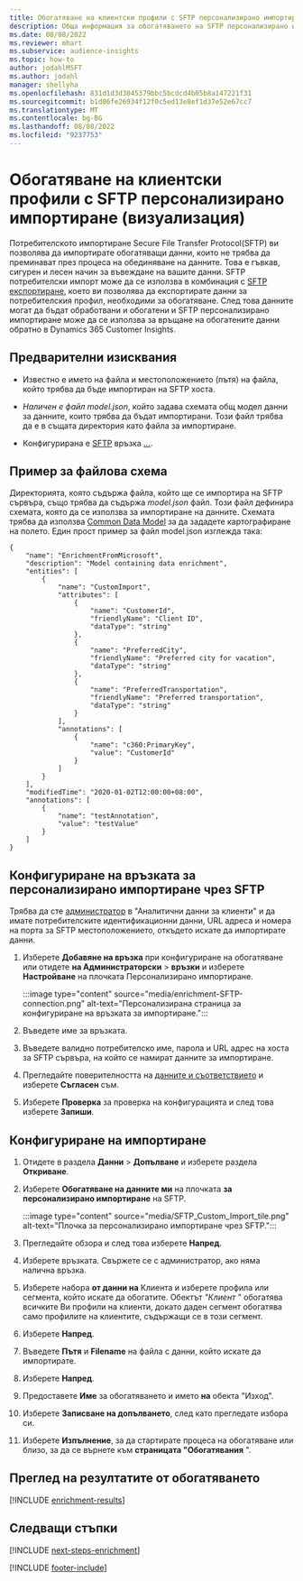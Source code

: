 ```yaml
---
title: Обогатяване на клиентски профили с SFTP персонализирано импортиране (визуализация)
description: Обща информация за обогатяването на SFTP персонализирано импортиране.
ms.date: 08/08/2022
ms.reviewer: mhart
ms.subservice: audience-insights
ms.topic: how-to
author: jodahlMSFT
ms.author: jodahl
manager: shellyha
ms.openlocfilehash: 831d1d3d3045379bbc5bcdcd4b05b8a147221f31
ms.sourcegitcommit: b1d06fe26934f12f0c5ed13e8ef1d37e52e67cc7
ms.translationtype: MT
ms.contentlocale: bg-BG
ms.lasthandoff: 08/08/2022
ms.locfileid: "9237753"
---
```

# <a name="enrich-customer-profiles-with-sftp-custom-import-preview"></a>Обогатяване на клиентски профили с SFTP персонализирано импортиране (визуализация)

Потребителското импортиране Secure File Transfer Protocol(SFTP) ви позволява да импортирате обогатяващи данни, които не трябва да преминават през процеса на обединяване на данните. Това е гъвкав, сигурен и лесен начин за въвеждане на вашите данни. SFTP потребителски импорт може да се използва в комбинация с [SFTP експортиране](export-sftp.md), което ви позволява да експортирате данни за потребителския профил, необходими за обогатяване. След това данните могат да бъдат обработвани и обогатени и SFTP персонализирано импортиране може да се използва за връщане на обогатените данни обратно в Dynamics 365 Customer Insights.

## <a name="prerequisites"></a>Предварителни изисквания

- Известно е името на файла и местоположението (пътя) на файла, който трябва да бъде импортиран на SFTP хоста.

- *Наличен е файл model.json*, който задава схемата общ модел данни за данните, които трябва да бъдат импортирани. Този файл трябва да е в същата директория като файла за импортиране.

- Конфигурирана е [SFTP](connections.md) връзка [...](#configure-the-connection-for-sftp-custom-import).

## <a name="file-schema-example"></a>Пример за файлова схема

Директорията, която съдържа файла, който ще се импортира на SFTP сървъра, също трябва да съдържа *model.json* файл. Този файл дефинира схемата, която да се използва за импортиране на данните. Схемата трябва да използва [Common Data Model](/common-data-model/) за да зададете картографиране на полето. Един прост пример за файл model.json изглежда така:

```
{
    "name": "EnrichmentFromMicrosoft",
    "description": "Model containing data enrichment",
    "entities": [
        {
            "name": "CustomImport",
            "attributes": [
                {
                    "name": "CustomerId",
                    "friendlyName": "Client ID",
                    "dataType": "string"
                },
                {
                    "name": "PreferredCity",
                    "friendlyName": "Preferred city for vacation",
                    "dataType": "string"
                },
                {
                    "name": "PreferredTransportation",
                    "friendlyName": "Preferred transportation",
                    "dataType": "string"
                }
            ],
            "annotations": [
                {
                    "name": "c360:PrimaryKey",
                    "value": "CustomerId"
                }
            ]
        }
    ],
    "modifiedTime": "2020-01-02T12:00:00+08:00",
    "annotations": [
        {
            "name": "testAnnotation",
            "value": "testValue"
        }
    ]
}
```

## <a name="configure-the-connection-for-sftp-custom-import"></a>Конфигуриране на връзката за персонализирано импортиране чрез SFTP

Трябва да сте [администратор](permissions.md#admin) в "Аналитични данни за клиенти" и да имате потребителските идентификационни данни, URL адреса и номера на порта за SFTP местоположението, откъдето искате да импортирате данни.

1. Изберете **Добавяне на връзка** при конфигуриране на обогатяване или отидете **на Администраторски** > **връзки** и изберете **Настройване** на плочката Персонализирано импортиране.

   :::image type="content" source="media/enrichment-SFTP-connection.png" alt-text="Персонализирана страница за конфигуриране на връзката за импортиране.":::

1. Въведете име за връзката.

1. Въведете валидно потребителско име, парола и URL адрес на хоста за SFTP сървъра, на който се намират данните за импортиране.

1. Прегледайте поверителността на [данните и съответствието](connections.md#data-privacy-and-compliance) и изберете **Съгласен** съм.

1. Изберете **Проверка** за проверка на конфигурацията и след това изберете **Запиши**.

## <a name="configure-the-import"></a>Конфигуриране на импортиране

1. Отидете в раздела **Данни** > **Допълване** и изберете раздела **Откриване**.

1. Изберете **Обогатяване на данните ми** на плочката **за персонализирано импортиране** на SFTP.

   :::image type="content" source="media/SFTP_Custom_Import_tile.png" alt-text="Плочка за персонализирано импортиране чрез SFTP.":::

1. Прегледайте обзора и след това изберете **Напред**.

1. Изберете връзката. Свържете се с администратор, ако няма налична връзка.

1. Изберете набора **от данни на** Клиента и изберете профила или сегмента, който искате да обогатите. Обектът *"Клиент* " обогатява всичките Ви профили на клиенти, докато даден сегмент обогатява само профилите на клиентите, съдържащи се в този сегмент.

1. Изберете **Напред**.

1. Въведете **Пътя** и **Filename** на файла с данни, който искате да импортирате.

1. Изберете **Напред**.

1. Предоставете **Име** за обогатяването и името **на** обекта "Изход".

1. Изберете **Записване на допълването**, след като прегледате избора си.

1. Изберете **Изпълнение**, за да стартирате процеса на обогатяване или близо, за да се върнете към **страницата "Обогатявания** ".

## <a name="view-enrichment-results"></a>Преглед на резултатите от обогатяването

[!INCLUDE [enrichment-results](includes/enrichment-results.md)]

## <a name="next-steps"></a>Следващи стъпки

[!INCLUDE [next-steps-enrichment](includes/next-steps-enrichment.md)]

[!INCLUDE [footer-include](includes/footer-banner.md)]
